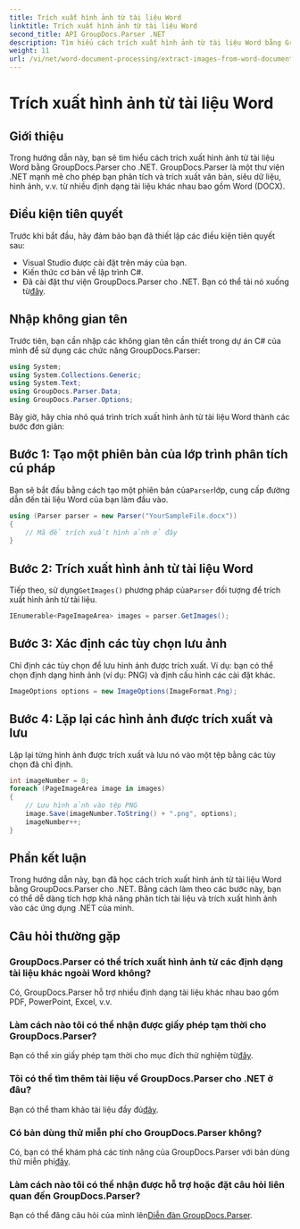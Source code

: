 ```yaml
---
title: Trích xuất hình ảnh từ tài liệu Word
linktitle: Trích xuất hình ảnh từ tài liệu Word
second_title: API GroupDocs.Parser .NET
description: Tìm hiểu cách trích xuất hình ảnh từ tài liệu Word bằng GroupDocs.Parser cho .NET. Hướng dẫn này cung cấp hướng dẫn từng bước để tích hợp hình ảnh vào .NET của bạn.
weight: 11
url: /vi/net/word-document-processing/extract-images-from-word-document/
---
```


# Trích xuất hình ảnh từ tài liệu Word

## Giới thiệu
Trong hướng dẫn này, bạn sẽ tìm hiểu cách trích xuất hình ảnh từ tài liệu Word bằng GroupDocs.Parser cho .NET. GroupDocs.Parser là một thư viện .NET mạnh mẽ cho phép bạn phân tích và trích xuất văn bản, siêu dữ liệu, hình ảnh, v.v. từ nhiều định dạng tài liệu khác nhau bao gồm Word (DOCX).
## Điều kiện tiên quyết
Trước khi bắt đầu, hãy đảm bảo bạn đã thiết lập các điều kiện tiên quyết sau:
- Visual Studio được cài đặt trên máy của bạn.
- Kiến thức cơ bản về lập trình C#.
- Đã cài đặt thư viện GroupDocs.Parser cho .NET. Bạn có thể tải nó xuống từ[đây](https://releases.groupdocs.com/parser/net/).
## Nhập không gian tên
Trước tiên, bạn cần nhập các không gian tên cần thiết trong dự án C# của mình để sử dụng các chức năng GroupDocs.Parser:
```csharp
using System;
using System.Collections.Generic;
using System.Text;
using GroupDocs.Parser.Data;
using GroupDocs.Parser.Options;
```
Bây giờ, hãy chia nhỏ quá trình trích xuất hình ảnh từ tài liệu Word thành các bước đơn giản:
## Bước 1: Tạo một phiên bản của lớp trình phân tích cú pháp
 Bạn sẽ bắt đầu bằng cách tạo một phiên bản của`Parser`lớp, cung cấp đường dẫn đến tài liệu Word của bạn làm đầu vào.
```csharp
using (Parser parser = new Parser("YourSampleFile.docx"))
{
    // Mã để trích xuất hình ảnh ở đây
}
```
## Bước 2: Trích xuất hình ảnh từ tài liệu Word
 Tiếp theo, sử dụng`GetImages()` phương pháp của`Parser` đối tượng để trích xuất hình ảnh từ tài liệu.
```csharp
IEnumerable<PageImageArea> images = parser.GetImages();
```
## Bước 3: Xác định các tùy chọn lưu ảnh
Chỉ định các tùy chọn để lưu hình ảnh được trích xuất. Ví dụ: bạn có thể chọn định dạng hình ảnh (ví dụ: PNG) và định cấu hình các cài đặt khác.
```csharp
ImageOptions options = new ImageOptions(ImageFormat.Png);
```
## Bước 4: Lặp lại các hình ảnh được trích xuất và lưu
Lặp lại từng hình ảnh được trích xuất và lưu nó vào một tệp bằng các tùy chọn đã chỉ định.
```csharp
int imageNumber = 0;
foreach (PageImageArea image in images)
{
    // Lưu hình ảnh vào tệp PNG
    image.Save(imageNumber.ToString() + ".png", options);
    imageNumber++;
}
```
## Phần kết luận
Trong hướng dẫn này, bạn đã học cách trích xuất hình ảnh từ tài liệu Word bằng GroupDocs.Parser cho .NET. Bằng cách làm theo các bước này, bạn có thể dễ dàng tích hợp khả năng phân tích tài liệu và trích xuất hình ảnh vào các ứng dụng .NET của mình.

## Câu hỏi thường gặp
### GroupDocs.Parser có thể trích xuất hình ảnh từ các định dạng tài liệu khác ngoài Word không?
Có, GroupDocs.Parser hỗ trợ nhiều định dạng tài liệu khác nhau bao gồm PDF, PowerPoint, Excel, v.v.
### Làm cách nào tôi có thể nhận được giấy phép tạm thời cho GroupDocs.Parser?
 Bạn có thể xin giấy phép tạm thời cho mục đích thử nghiệm từ[đây](https://purchase.groupdocs.com/temporary-license/).
### Tôi có thể tìm thêm tài liệu về GroupDocs.Parser cho .NET ở đâu?
 Bạn có thể tham khảo tài liệu đầy đủ[đây](https://tutorials.groupdocs.com/parser/net/).
### Có bản dùng thử miễn phí cho GroupDocs.Parser không?
 Có, bạn có thể khám phá các tính năng của GroupDocs.Parser với bản dùng thử miễn phí[đây](https://releases.groupdocs.com/).
### Làm cách nào tôi có thể nhận được hỗ trợ hoặc đặt câu hỏi liên quan đến GroupDocs.Parser?
 Bạn có thể đăng câu hỏi của mình lên[Diễn đàn GroupDocs.Parser](https://forum.groupdocs.com/c/parser/17).